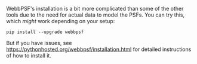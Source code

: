 WebbPSF's installation is a bit more complicated than some of the other tools due to the need for actual data to model the PSFs.  You can try this, which *might* work depending on your setup:

	pip install --upgrade webbpsf

But if you have issues, see https://pythonhosted.org/webbpsf/installation.html for detailed instructions of how to install it.  